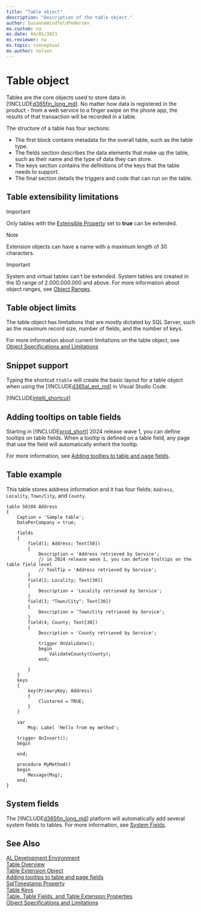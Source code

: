 ```yaml
---
title: "Table object"
description: "Description of the table object."
author: SusanneWindfeldPedersen
ms.custom: na
ms.date: 04/01/2021
ms.reviewer: na
ms.topic: conceptual
ms.author: solsen
--- 
```


# Table object

Tables are the core objects used to store data in [!INCLUDE[d365fin_long_md](includes/d365fin_long_md.md)]. No matter how data is registered in the product - from a web service to a finger swipe on the phone app, the results of that transaction will be recorded in a table. 

The structure of a table has four sections:

- The first block contains metadata for the overall table, such as the table type.
- The fields section describes the data elements that make up the table, such as their name and the type of data they can store.
- The keys section contains the definitions of the keys that the table needs to support.
- The final section details the triggers and code that can run on the table.

## Table extensibility limitations
> [!IMPORTANT]  
> Only tables with the [Extensible Property](properties/devenv-extensible-property.md) set to **true** can be extended.

> [!NOTE]  
> Extension objects can have a name with a maximum length of 30 characters.

> [!IMPORTANT]  
> System and virtual tables can't be extended. System tables are created in the ID range of 2.000.000.000 and above. For more information about object ranges, see [Object Ranges](devenv-object-ranges.md).

## Table object limits 
The table object has limitations that are mostly dictated by SQL Server, such as the maximum record size, number of fields, and the number of keys.

For more information about current limitations on the table object, see [Object Specifications and Limitations](devenv-object-specifications-limitations.md)   

## Snippet support
Typing the shortcut `ttable` will create the basic layout for a table object when using the [!INCLUDE[d365al_ext_md](../includes/d365al_ext_md.md)] in Visual Studio Code.


[!INCLUDE[intelli_shortcut](includes/intelli_shortcut.md)]

## Adding tooltips on table fields

Starting in [!INCLUDE[prod_short](includes/prod_short.md)] 2024 release wave 1, you can define tooltips on table fields. When a tooltip is defined on a table field, any page that use the field will automatically enherit the tooltip. 

For more information, see [Adding tooltips to table and page fields](devenv-adding-tooltips.md).

## Table example

This table stores address information and it has four fields; `Address`, `Locality`, `Town/City`, and `County`.

```AL
table 50104 Address
{
    Caption = 'Sample table';
    DataPerCompany = true;

    fields
    {
        field(1; Address; Text[50])
        {
            Description = 'Address retrieved by Service';
            // in 2024 release wave 1, you can define tooltips on the table field level
            // ToolTip = 'Address retrieved by Service';
        }
        field(2; Locality; Text[30])
        {
            Description = 'Locality retrieved by Service';
        }
        field(3; "Town/City"; Text[30])
        {
            Description = 'Town/City retrieved by Service';
        }
        field(4; County; Text[30])
        {
            Description = 'County retrieved by Service';

            trigger OnValidate();
            begin
                ValidateCounty(County);
            end;

        }
    }
    keys
    {
        key(PrimaryKey; Address)
        {
            Clustered = TRUE;
        }
    }

    var
        Msg: Label 'Hello from my method';

    trigger OnInsert();
    begin

    end;

    procedure MyMethod()
    begin
        Message(Msg);
    end;
}
```

## System fields

The [!INCLUDE[d365fin_long_md](includes/d365fin_long_md.md)] platform will automatically add several system fields to tables. For more information, see [System Fields](devenv-table-system-fields.md).


## See Also

[AL Development Environment](devenv-reference-overview.md)  
[Table Overview](devenv-tables-overview.md)  
[Table Extension Object](devenv-table-ext-object.md)  
[Adding tooltips to table and page fields](devenv-adding-tooltips.md)  
[SqlTimestamp Property](properties/devenv-sqltimestamp-property.md)  
[Table Keys](devenv-table-keys.md)  
[Table, Table Fields, and Table Extension Properties](properties/devenv-table-properties.md)  
[Object Specifications and Limitations](devenv-object-specifications-limitations.md)   

